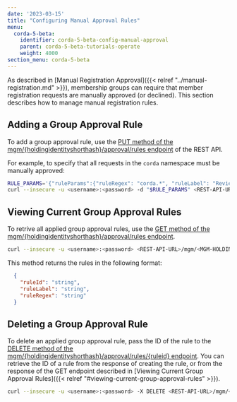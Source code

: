 ```yaml
---
date: '2023-03-15'
title: "Configuring Manual Approval Rules"
menu:
  corda-5-beta:
    identifier: corda-5-beta-config-manual-approval
    parent: corda-5-beta-tutorials-operate
    weight: 4000
section_menu: corda-5-beta
---
```

As described in [Manual Registration Approval]({{< relref "../manual-registration.md" >}}), membership groups can require that member registration requests are manually approved (or declined). This section describes how to manage manual registration rules.

## Adding a Group Approval Rule

To add a group approval rule, use the [PUT method of the mgm/{holdingidentityshorthash}/approval/rules endpoint](../../rest-api/C5_OpenAPI.html#tag/MGM-API/operation/post_mgm__holdingidentityshorthash__approval_rules) of the REST API.

For example, to specify that all requests in the `corda` namespace must be manually approved:

```bash
RULE_PARAMS='{"ruleParams":{"ruleRegex": "corda.*", "ruleLabel": "Review all changes to keys in the Corda namespace"}}'
curl --insecure -u <username>:<password> -d "$RULE_PARAMS" <REST-API-URL>/mgm/<MGM-HOLDING-ID>/approval/rules
```

## Viewing Current Group Approval Rules

To retrive all applied group approval rules, use the [GET method of the
mgm/{holdingidentityshorthash}/approval/rules endpoint](../../rest-api/C5_OpenAPI.html#tag/MGM-API/operation/get_mgm__holdingidentityshorthash__approval_rules).

```bash
curl --insecure -u <username>:<password> <REST-API-URL>/mgm/<MGM-HOLDING-ID>/approval/rules
```

This method returns the rules in the following format:
```JSON
  {
    "ruleId": "string",
    "ruleLabel": "string",
    "ruleRegex": "string"
  }
```

## Deleting a Group Approval Rule

To delete an applied group approval rule, pass the ID of the rule to the [DELETE method of the
mgm/{holdingidentityshorthash}/approval/rules/{ruleid} endpoint](../../rest-api/C5_OpenAPI.html#tag/MGM-API/operation/delete_mgm__holdingidentityshorthash__approval_rules__ruleid_). You can retrieve the ID of a rule from the response of creating the rule, or from the response of the GET endpoint described in [Viewing Current Group Approval Rules]({{< relref "#viewing-current-group-approval-rules" >}}).

```bash
curl --insecure -u <username>:<password> -X DELETE <REST-API-URL>/mgm/<MGM-HOLDING-ID>/approval/rules/<RULE-ID>
```